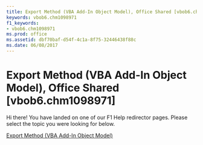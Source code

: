 ```yaml
---
title: Export Method (VBA Add-In Object Model), Office Shared [vbob6.chm1098971]
keywords: vbob6.chm1098971
f1_keywords:
- vbob6.chm1098971
ms.prod: office
ms.assetid: dbf70baf-d54f-4c1a-8f75-32446438f88c
ms.date: 06/08/2017
---
```



# Export Method (VBA Add-In Object Model), Office Shared [vbob6.chm1098971]

Hi there! You have landed on one of our F1 Help redirector pages. Please select the topic you were looking for below.

[Export Method (VBA Add-In Object Model)](http://msdn.microsoft.com/library/46cab37a-4390-219c-68f8-05cbb59c0450%28Office.15%29.aspx)

